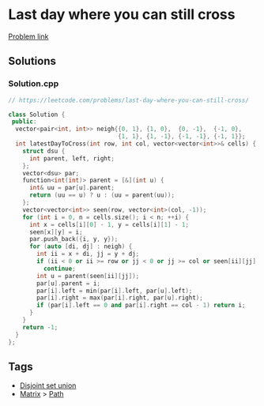 # Last day where you can still cross

[Problem link](https://leetcode.com/problems/last-day-where-you-can-still-cross/)

## Solutions


### Solution.cpp
```cpp
// https://leetcode.com/problems/last-day-where-you-can-still-cross/

class Solution {
 public:
  vector<pair<int, int>> neigh{{0, 1}, {1, 0},  {0, -1},  {-1, 0},
                               {1, 1}, {1, -1}, {-1, -1}, {-1, 1}};
  int latestDayToCross(int row, int col, vector<vector<int>>& cells) {
    struct dsu {
      int parent, left, right;
    };
    vector<dsu> par;
    function<int(int)> parent = [&](int u) {
      int& uu = par[u].parent;
      return (uu == u) ? u : (uu = parent(uu));
    };
    vector<vector<int>> seen(row, vector<int>(col, -1));
    for (int i = 0, n = cells.size(); i < n; ++i) {
      int x = cells[i][0] - 1, y = cells[i][1] - 1;
      seen[x][y] = i;
      par.push_back({i, y, y});
      for (auto [di, dj] : neigh) {
        int ii = x + di, jj = y + dj;
        if (ii < 0 or ii >= row or jj < 0 or jj >= col or seen[ii][jj] == -1)
          continue;
        int u = parent(seen[ii][jj]);
        par[u].parent = i;
        par[i].left = min(par[i].left, par[u].left);
        par[i].right = max(par[i].right, par[u].right);
        if (par[i].left == 0 and par[i].right == col - 1) return i;
      }
    }
    return -1;
  }
};
```
## Tags

* [Disjoint set union](/README.md#Disjoint_set_union)
* [Matrix](/README.md#Matrix) > [Path](/README.md#Matrix-Path)
